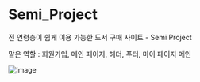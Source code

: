 # Semi_Project
전 연령층이 쉽게 이용 가능한 도서 구매 사이트 - Semi Project

맡은 역할 : 회원가입, 메인 페이지, 헤더, 푸터, 마이 페이지 메인

![image](https://user-images.githubusercontent.com/106478906/229830224-85df6a45-0e64-4316-b695-39cb113b8599.png)

